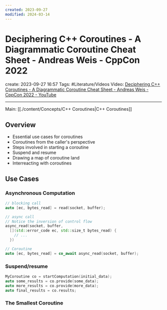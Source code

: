 ```yaml
---
created: 2023-09-27
modified: 2024-03-14
---
```

# Deciphering C++ Coroutines - A Diagrammatic Coroutine Cheat Sheet - Andreas Weis - CppCon 2022

create: 2023-09-27 16:57
Tags: #Literature/Videos
Video: [Deciphering C++ Coroutines - A Diagrammatic Coroutine Cheat Sheet - Andreas Weis - CppCon 2022 - YouTube](https://youtu.be/J7fYddslH0Q?si=zJuCMaQsISqvvivM)

---

Main: [[./content/Concepts/C++ Coroutines|C++ Coroutines]]

## Overview

- Essential use cases for coroutines
- Coroutines from the caller's perspective
- Steps involved in starting a coroutine
- Suspend and resume
- Drawing a map of coroutine land
- Interreacting with coroutines

## Use Cases

### Asynchronous Computation

```cpp
// blocking call
auto [ec, bytes_read] = read(socket, buffer);

// async call
// Notice the inversion of control flow
async_read(socket, buffer,
  [](std::error_code ec, std::size_t bytes_read) {
    // ...
  })

// Coroutine
auto [ec, bytes_read] = co_await async_read(socket, buffer);
```

### Suspend/resume

```cpp
MyCoroutine co = startComputation(initial_data);
auto some_results = co.provide(some_data);
auto more_results = co.provide(more_data);
auto final_results = co.results;
```

### The Smallest Coroutine
